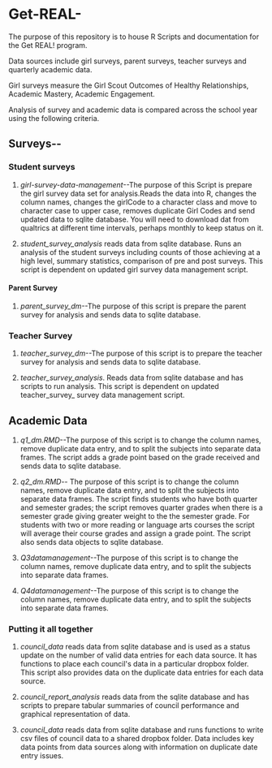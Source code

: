 Get-REAL-
=========

The purpose of this repository is to house R Scripts and documentation for the  Get REAL! program. 

Data sources include girl surveys, parent surveys, teacher surveys and quarterly academic data. 

Girl surveys measure the Girl Scout Outcomes of Healthy Relationships, Academic Mastery, Academic Engagement. 

Analysis of survey and academic data is compared across the school year using the following criteria. 





## Surveys--

### **Student surveys**

1. *girl-survey-data-management*--The purpose of this Script is prepare the girl survey data set for analysis.Reads the data into R, changes the column names, changes the girlCode to a character class and move to character case to upper case, removes duplicate Girl Codes and send updated data to sqlite database. You will need to download dat from qualtrics at different time intervals, perhaps monthly to keep status on it. 

2.  *student_survey_analysis* reads data from sqlite database. Runs an analysis of the student surveys including counts of those achieving at a high level, summary statistics, comparison of pre and post surveys. This script is dependent on  updated girl survey data management script. 


#### **Parent Survey**



1.  *parent_survey_dm*--The purpose of this script is prepare the parent survey for analysis and sends data to sqlite database. 


### **Teacher Survey**

1. *teacher_survey_dm*--The purpose of this script is to prepare the teacher survey for analysis and sends data to sqlite database. 

2. *teacher_survey_analysis*. Reads data from sqlite database and has scripts to run analysis. This script is dependent on  updated teacher_survey_ survey data management script. 



## Academic Data

1. *q1_dm.RMD*--The purpose of this script is to change the column names, remove duplicate data entry, and to split the subjects into separate data frames. The script adds a grade point based on the grade received and sends data to sqlite database. 

2. *q2_dm.RMD*-- The purpose of this script is to change the column names, remove duplicate data entry, and to split the subjects into separate data frames. The script finds students who have both quarter and semester grades; the script removes quarter grades when there is a semester grade giving greater weight to the the semester grade. For students with two or more reading or language arts courses the script will average their course grades and assign a grade point. The script also sends data objects to sqlite database.  

3. *Q3datamanagement*--The purpose of this script is to change the column names, remove duplicate data entry, and to split the subjects into separate data frames.

4. *Q4datamanagement*--The purpose of this script is to change the column names, remove duplicate data entry, and to split the subjects into separate data frames.


### Putting it all together 

1. *council_data* reads data from sqlite database and is used as a status update on the number of valid data entries for each data source. It has functions to place each council's data in a particular dropbox folder. This script also provides data on the duplicate data entries for each data source. 

1. *council_report_analysis* reads data from the sqlite database and has scripts to prepare tabular summaries of council performance and graphical representation of data. 

2. *council_data* reads data from sqlite database and runs functions to write csv files of council data to a shared dropbox folder. Data includes key data points from data sources along with information on duplicate date entry issues. 
